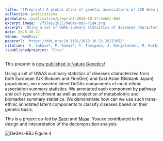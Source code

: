 ```yaml
---
title: "[Preprint] A global atlas of genetic associations of 220 deep phenotypes"
collection: publications
permalink: /publication/preprint-2020-10-27-DeGAs-BBJ
excerpt_image: '/files/2021/DeGAs-BBJ-Fig4.png'
excerpt: 'Using a set of GWAS summary statistics of diseases characterized from both European (UK Biobank and FinnGen) and East Asian (Biobank Japan) populations, we dissected latent DeGAs components of multi-ethnic association summary statistics. We annotated each component by pathway and cell-type enrichment as well as projection of metabolomic and biomarker summary statistics. We demonstrate how can we use such trans-ethnic annotated latent components to classify diseases based on their genetic basis.'
date: 2020-10-27
venue: 'medRxiv'
paperurl: 'https://doi.org/10.1101/2020.10.23.20213652'
citation: 'S. Sakaue*, M. Kanai*, Y. Tanigawa, J. Karjalainen, M. Kurki, S. Koshiba, A. Narita, T. Konuma, K. Yamamoto, M. Akiyama, K. Ishigaki, A. Suzuki, K. Suzuki, W. Obara, K. Yamaji, K. Takahashi, S. Asai, Y. Takahashi, T. Suzuki, N. Sinozaki, H. Yamaguchi, S. Minami, S. Murayama, K. Yoshimori, S. Nagayama, D. Obata, M. Higashiyama, A. Masumoto, Y. Koretsune, F. Gen, K. Ito, C. Terao, T. Yamauchi, I. Komuro, T. Kadowaki, G. Tamiya, M. Yamamoto, Y. Nakamura, M. Kubo, Y. Murakami, K. Yamamoto, Y. Kamatani, A. Palotie, M. A. Rivas, M. Daly, K. Matsuda, Y. Okada, A global atlas of genetic associations of 220 deep phenotypes. medRxiv, 2020.10.23.20213652 (2020).'
ispublishedpreprint: "True"
---
```


This preprint is [now published in Nature Genetics](/publication/2021-09-30-DeGAs-BBJ)!

Using a set of GWAS summary statistics of diseases characterized from both European (UK Biobank and FinnGen) and East Asian (Biobank Japan) populations, we dissected latent DeGAs components of multi-ethnic association summary statistics. We annotated each component by pathway and cell-type enrichment as well as projection of metabolomic and biomarker summary statistics. We demonstrate how can we use such trans-ethnic annotated latent components to classify diseases based on their genetic basis.

This is a project co-led by [Saori](https://twitter.com/saorisakaue) and [Masa](https://mkanai.github.io/). Yosuke contributed to the design and interpretation of the decomposition analysis.

![DeGAs-BBJ Figure 4](/files/2021/DeGAs-BBJ-Fig4.png)
